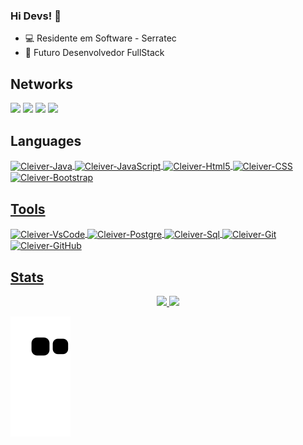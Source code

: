 ### Hi Devs! 🚀

- 💻 Residente em Software - Serratec
- 🌱 Futuro Desenvolvedor FullStack

<h2>Networks</h2>
<div style="display: inline_block">
<a href="https://www.linkedin.com/in/cleiver-soares-b81526169/" target="_blank"><img src="https://img.shields.io/badge/-LinkedIn-%230077B5?style=for-the-badge&logo=linkedin&logoColor=white" target="_blank"></a>
<a href = "mailto:cleiversoares2@gmail.com"><img src="https://img.shields.io/badge/Outlook-0078D4?style=for-the-badge&logo=microsoft-outlook&logoColor=white" target="_blank"></a>
 <a href = "https://api.whatsapp.com/send?phone=5521966525932"><img src = "https://img.shields.io/badge/WhatsApp-25D366?style=for-the-badge&logo=whatsapp&logoColor=white" target = "_blank"></a>
 <a href = "mailto:cleiversoares2@gmail.com"><img src="https://img.shields.io/badge/Gmail-D14836?style=for-the-badge&logo=gmail&logoColor=white" target="_blank"></a>
<div>

<h2>Languages</h2>
<div style="display: inline_block">
<a href="https://github.com/CleiverSoares">
<img align="center" alt="Cleiver-Java" height="40" width="50" src="https://cdn.jsdelivr.net/gh/devicons/devicon/icons/java/java-original.svg" width="40" height="40"/>
<img align="center" alt="Cleiver-JavaScript" height="40" width="50" src="https://cdn.jsdelivr.net/gh/devicons/devicon/icons/javascript/javascript-original.svg" width="40" height="40"/>
<img align="center" alt="Cleiver-Html5" height="40" width="50" src="https://cdn.jsdelivr.net/gh/devicons/devicon/icons/html5/html5-original.svg" width="40" height="40"/> 
<img align="center" alt="Cleiver-CSS" height="40" width="50" src="https://cdn.jsdelivr.net/gh/devicons/devicon/icons/css3/css3-original.svg" width="40" height="40"/>
<img align="center" alt="Cleiver-Bootstrap" height="40" width="50" src="https://cdn.jsdelivr.net/gh/devicons/devicon/icons/bootstrap/bootstrap-original.svg" width="40" height="40"/>

<h2>Tools</h2>
<div style="display: inline_block">
<img align="center" alt="Cleiver-VsCode" height="40" width="50" src="https://cdn.jsdelivr.net/gh/devicons/devicon/icons/vscode/vscode-original.svg" width="40" height="40"/>
<img align="center" alt="Cleiver-Postgre" height="40" width="50" src="https://cdn.jsdelivr.net/gh/devicons/devicon/icons/postgresql/postgresql-plain.svg" width="40" height="40"/>
<img align="center" alt="Cleiver-Sql" height="40" width="50" src="https://cdn.jsdelivr.net/gh/devicons/devicon/icons/microsoftsqlserver/microsoftsqlserver-plain.svg"" width="40" height="40"/>
<img align="center" alt="Cleiver-Git" height="40" width="50" src="https://cdn.jsdelivr.net/gh/devicons/devicon/icons/git/git-original.svg" width="40" height="40"/>
<img align="center" alt="Cleiver-GitHub" height="40" width="50" src="https://cdn.jsdelivr.net/gh/devicons/devicon/icons/github/github-original.svg" width="40" height="40"/>


                                                                                                                                              
 <h2>Stats</h2>                                                                                                                                             
<div align="center">
<a href="https://github.com/CleiverSoares">
<img height="180em" src="https://github-readme-stats.vercel.app/api?username=CleiverSoares&show_icons=true&theme=dracula&include_all_commits=true&count_private=true"/>
<img height="180em" src="https://github-readme-stats.vercel.app/api/top-langs/?username=CleiverSoares&layout=compact&langs_count=7&theme=dracula"/>
</div>

                                                                                                                                                                     
                                                                                                                                               
![Snake animation](https://github.com/FerrazLeandro/FerrazLeandro/blob/output/github-contribution-grid-snake.svg)
</div>
           
                                                                                                                                                 
